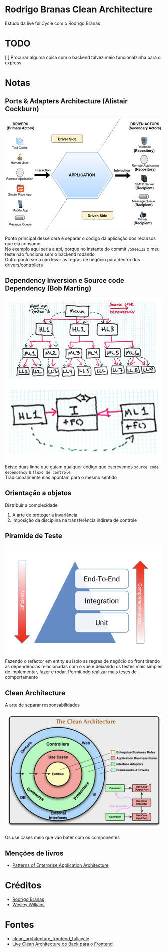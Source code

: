 # Rodrigo Branas Clean Architecture

Estudo da live fullCycle com o Rodrigo Branas

# TODO

[ ] Procurar alguma coisa com o backend talvez meio funcionalzinha para o express

# Notas

## Ports & Adapters Architecture (Alistair Cockburn)

![img](./resources/portsandadapters.png)

Ponto principal desse cara é separar o código da aplicação dos recursos que ela consome.  
No exemplo aqui seria a api, porque no instante do commit `759ee112` o meu teste não funciona sem o backend rodando  
Outro ponto seria não levar as regras de negócio para dentro dos drivers/controllers

## Dependency Inversion e Source code Dependency (Bob Marting)

![img](./resources/dip1.png)
![img](./resources/dip2.png)
Existe duas linha que guiam qualquer código que escrevemos `source code dependency` e `fluxo de controle`.  
Tradicionalmente elas apontam para o mesmo sentido

## Orientação a objetos

Distribuir a complexidade

1. A arte de proteger a invariância
2. Imposição da disciplina na transferência indireta de controle

## Piramide de Teste

![img](./resources/tests_1.png)
Fazendo o refactor em entity eu isolo as regras de negócio do front tirando as dependências relacionadas com o vue e deixando os testes mais simples de implementar, fazer e rodar. Permitindo realizar mais teses de comportamento

## Clean Architecture

A arte de separar responsabilidades

![img](./resources/clean_architecture.png)

Os use cases meio que vão bater com os componentes

## Menções de livros

- [Patterns of Enterprise Application Architecture](https://www.amazon.com.br/Patterns-Enterprise-Application-Architecture-Martin/dp/0321127420)

# Créditos

- [Rodrigo Branas](https://github.com/rodrigobranas)
- [Wesley Willians](https://github.com/wesleywillians)

# Fontes

- [clean_architecture_frontend_fullcycle](https://github.com/rodrigobranas/clean_architecture_frontend_fullcycle/tree/master)
- [Live Clean Architecture do Back para o Frontend](https://www.youtube.com/watch?v=O7Yclo_jbFY)
